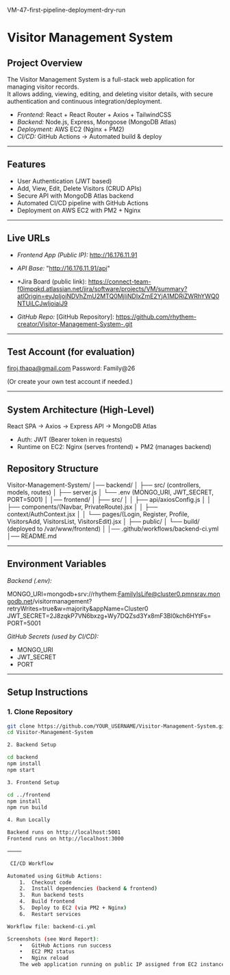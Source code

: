 VM-47-first-pipeline-deployment-dry-run
# Visitor Management System

##  Project Overview
The Visitor Management System is a full-stack web application for managing visitor records.  
It allows adding, viewing, editing, and deleting visitor details, with secure authentication and continuous integration/deployment.  

- *Frontend:* React + React Router + Axios + TailwindCSS  
- *Backend:* Node.js, Express, Mongoose (MongoDB Atlas)  
- *Deployment:* AWS EC2 (Nginx + PM2)  
- *CI/CD:* GitHub Actions → Automated build & deploy  

---

##  Features
- User Authentication (JWT based)  
- Add, View, Edit, Delete Visitors (CRUD APIs)  
- Secure API with MongoDB Atlas backend  
- Automated CI/CD pipeline with GitHub Actions  
- Deployment on AWS EC2 with PM2 + Nginx  

---

##  Live URLs
- *Frontend App (Public IP):* http://16.176.11.91 
- *API Base:* "http://16.176.11.91/api"
- *Jira Board (public link): https://connect-team-f0impqkd.atlassian.net/jira/software/projects/VM/summary?atlOrigin=eyJpIjoiNDVhZmU2MTQ0MjliNDIxZmE2YjA1MDRiZWRhYWQ0NTUiLCJwIjoiaiJ9

- *GitHub Repo:* [GitHub Repository]: https://github.com/rhythem-creator/Visitor-Management-System-.git 

---

##  Test Account (for evaluation)
firoj.thapa@gmail.com
Password: Family@26

(Or create your own test account if needed.)

---

## System Architecture (High-Level)
React SPA → Axios → Express API → MongoDB Atlas  
- Auth: JWT (Bearer token in requests)  
- Runtime on EC2: Nginx (serves frontend) + PM2 (manages backend)  



##  Repository Structure

Visitor-Management-System/
│── backend/
│   ├── src/ (controllers, models, routes)
│   ├── server.js
│   └── .env (MONGO_URI, JWT_SECRET, PORT=5001)
│
│── frontend/
│   ├── src/
│   │   ├── api/axiosConfig.js
│   │   ├── components/(Navbar, PrivateRoute).jsx
│   │   ├── context/AuthContext.jsx
│   │   └── pages/(Login, Register, Profile, VisitorsAdd, VisitorsList, VisitorsEdit).jsx
│   ├── public/
│   └── build/ (deployed to /var/www/frontend)
│
│── .github/workflows/backend-ci.yml
│── README.md

---

## Environment Variables
*Backend (.env):*

MONGO_URI=mongodb+srv://rhythem:FamilyIsLife@cluster0.pmnsrav.mongodb.net/visitormanagement?retryWrites=true&w=majority&appName=Cluster0
JWT_SECRET=2J8zqkP7VN6bxzg+Wy7DQZsd3Yx8mF3Bl0kch6HYtFs=
PORT=5001

*GitHub Secrets (used by CI/CD):*
- MONGO_URI  
- JWT_SECRET  
- PORT  

---

## Setup Instructions

### 1. Clone Repository
```bash
git clone https://github.com/YOUR_USERNAME/Visitor-Management-System.git
cd Visitor-Management-System

2. Backend Setup 

cd backend
npm install
npm start

3. Frontend Setup 

cd ../frontend
npm install
npm run build

4. Run Locally

Backend runs on http://localhost:5001
Frontend runs on http://localhost:3000

⸻

 CI/CD Workflow

Automated using GitHub Actions:
	1.	Checkout code
	2.	Install dependencies (backend & frontend)
	3.	Run backend tests
	4.	Build frontend
	5.	Deploy to EC2 (via PM2 + Nginx)
	6.	Restart services

Workflow file: backend-ci.yml

Screenshots (see Word Report):
	•	GitHub Actions run success
	•	EC2 PM2 status
	•	Nginx reload
	The web application running on public IP assigned from EC2 instance


